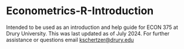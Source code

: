 # Econometrics-R-Introduction
Intended to be used as an introduction and help guide for ECON 375 at Drury University. This was last updated as of July 2024. For further assistance or questions email kschertzer@drury.edu
